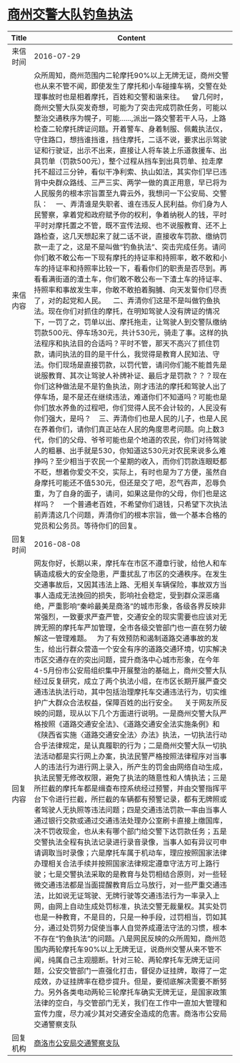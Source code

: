 # [商州交警大队钓鱼执法](http://www.shangluo.gov.cn/zmhd/ldxxxx.jsp?urltype=leadermail.LeaderMailContentUrl&wbtreeid=1112&leadermailid=3749)

| Title |                                                                                                                                                                                                                                                                                                                                                                                                                                                                                                                                                                                                        Content                                                                                                                                                                                                                                                                                                                                                                                                                                                                                                                                                                                                         |
|:-----:|------------------------------------------------------------------------------------------------------------------------------------------------------------------------------------------------------------------------------------------------------------------------------------------------------------------------------------------------------------------------------------------------------------------------------------------------------------------------------------------------------------------------------------------------------------------------------------------------------------------------------------------------------------------------------------------------------------------------------------------------------------------------------------------------------------------------------------------------------------------------------------------------------------------------------------------------------------------------------------------------------------------------------------------------------------------------------------------------------------------------------------------------------------------------------------------------------------------------|
| 来信时间  | 2016-07-29                                                                                                                                                                                                                                                                                                                                                                                                                                                                                                                                                                                                                                                                                                                                                                                                                                                                                                                                                                                                                                                                                                                                                                                                             |
| 来信内容  | 众所周知，商州范围内二轮摩托90%以上无牌无证，商州交警也从来不管不闻，即使发生了摩托和小车碰撞车祸，交警在处理事故时也是相着摩托，百姓和交警和谐来往。    曾几何时，商州交警大队突发奇想，可能为了突击完成罚款任务，可能以整治交通秩序为幌子，可能......,派出一路交警若干人马，上路检查二轮摩托牌证问题。开着警车、身着制服、佩戴执法仪，守住路口，想挡谁挡谁，挡住摩托，二话不说，要求出示驾驶证和行驶证，出示不出来，直接让人将车装上乐道救援车、出具罚单（罚款500元），整个过程从挡车到出具罚单、拉走摩托不超过三分钟，看似干净利索、执山如法，其实你们早已违背中央群众路线、三严三实、两学一做的真正用意，早已将为人民服务的根本宗旨置至九霄云外，我想问一下公安局、交警队：    一、弄清谁是失职者、谁在违反人民利益。你们身为人民警察，拿着党和政府赋予你的权利，争着纳税人的钱，平时平时对摩托置之不管，既不宣传法规、也不说服教育、还不上路检查，这几天想起来了就二话不说，直接收车罚款、缴纳罚款一走了之，这是不是叫做“钓鱼执法”、突击完成任务。请问你们敢不敢公布一下现有摩托的持证率和持照率，敢不敢和小车的持证率和持照率比较一下，看看你们的职责是否尽到。再看看满街道的渣土车，你们敢不敢公布一下渣土车的持证率、持照率和事故发生率，你敢不敢拍着胸脯、向天发誓你们尽责了，对的起党和人民。    二、弄清你们这是不是叫做钓鱼执法。现在你们对抓住的摩托，在明知驾驶人没有牌证的情况下，一罚了之，罚单以出、摩托拖走，让驾驶人到交警队缴纳罚款500元、停车场30元，共计530元，骑走了事。这样的执法程序和执法目的合适吗？平时不管，那天不高兴了抓住罚款，请问执法的目的是干什么，我觉得是教育人民知法、守法。你们现场是直接罚款，以罚代管，请问你们能不能首先是说服教育、其次让驾驶人补牌补证、最后才是罚款？？？现在你们这种做法是不是钓鱼执法，刚才违法的摩托和驾驶人出了停车场，是不是还在继续违法，难道你们不知道吗？可能也是你们放水养鱼的过程吧，你们觉得人民不会计较的，人民没有你们强大，是吗？    三、弄清你们也是人民的儿子，也是人民在养着你们，请你们真正站在人民的角度思考问题。向上数3代，你们的父母、爷爷可能也是个地道的农民，你们对待驾驶人的粗暴、出手就是530，你知道这530元对农民来说多么难挣吗？至少相当于农民一个星期的收入，而你们罚款连眼眨都不眨，想着你爱交不交，实际上，有时也是为了方便，虽然自身摩托可能还不值530元，但还是交了吧，忍气吞声，忍辱负重，为了自身的面子，请问，如果这是你的父母，你们也是这样吗？    一个普通老百姓，不希望你们退钱，只希望下次执法前弄清这几个问题，弄清你们的根本宗旨，做一个基本合格的党员和公务员。等待你们的回复。 |
| 回复时间  | 2016-08-08                                                                                                                                                                                                                                                                                                                                                                                                                                                                                                                                                                                                                                                                                                                                                                                                                                                                                                                                                                                                                                                                                                                                                                                                             |
| 回复内容  | 网友你好，长期以来，摩托车在市区不遵章行驶，给他人和车辆造成极大的安全隐患，严重扰乱了市区的交通秩序。在发生交通事故后，又因其违法上路、无相关车辆保险，事故双方当事人造成无法挽回的损失，影响社会稳定，受到群众深恶痛绝，严重影响“秦岭最美是商洛”的城市形象，各级各界反映非常强烈，一致要求严查严管，交通安全的现实需要也应该对无牌无照的摩托车严加管理，全市各级交管部门也一直在努力破解这一管理难题。   为了有效预防和遏制道路交通事故的发生，给出行群众营造一个安全有序的道路交通环境，切实解决市区交通存在的突出问题，提升商洛中心城市形象，在今年4-5月份市公安局组织集中开展整治的基础上，商州交警大队经过反复研究，成立了两个执法小组，在市区长期开展严查交通违法执法行动，其中包括治理摩托车交通违法行为，切实维护广大群众合法权益，保障百姓的出行安全。    关于网友所反映的问题，现从以下几个方面进行说明。一是商州交警大队严格按照《道路交通安全法》、《道路交通安全法实施条例》和《陕西省实施〈道路交通安全法〉办法》执法，一切执法行动合乎法律规定，是认真履职的行为；二是商州交警大队一切执法活动都是实行网上办案，执法民警严格按照法律程序对当事人的违法行为进行网上录入，所产生的罚金由网络自动生成，执法民警无修改权限，避免了执法的随意性和人情执法；三是所拦截的摩托车都是缉查布控系统经过预警，并由交警指挥平台下令进行拦截，所拦截的车辆都有预警记录，都有无牌照或者驾驶人无执照等违法问题；四是交通违法罚款一率由当事人通过银行交款或通过交通违法处理办公室刷卡直接上缴国库，决不罚收现金，也从未有哪个部门给交警下达罚款任务；五是交警执法全程有执法记录进行录音录像，当事人如有异议可申请调取当时录像；六是摩托车属于机动车，理应按照国家法律办理相关合法手续并按照国家法律规定遵章守法方可上路行驶；七是交警执法采取的是教育与处罚相结合原则，对一些轻微交通违法都是当面提醒教育后立马放行，对一些严重交通违法，比如说无证驾驶、无牌行驶等交通违法行为一率录入上网，由网上自动生成处罚标准，执法交警无裁量权。其实处罚也是一种教育，不是目的，只是一种手段，过罚相当，罚如其分，通过处罚努力促使当事人自觉养成遵法守法的习惯，根本不存在“钓鱼执法”的问题。八是网民反映的众所周知，商州范围内两轮摩托车90%以上无牌无证，说商州交警从来不管不闻，纯属自己主观臆断。针对三轮、两轮摩托车无牌无证问题，公安交管部门一直强化打击，督促办证挂牌，取得了一定成效，办证挂牌率在稳步提升。但是，要彻底解决需要不断努力。另外各类电动两轮三轮摩托车确实无牌无证，是国家政策法律的空白，与交管部门无关，我们在工作中一直加大管理和宣传力度，尽力减少其对交通安全造成的危害。商洛市公安局交通警察支队      |
| 回复机构  | [商洛市公安局交通警察支队](../../category/agencies/商洛市公安局交通警察支队.md)                                                                                                                                                                                                                                                                                                                                                                                                                                                                                                                                                                                                                                                                                                                                                                                                                                                                                                                                                                                                                                                                                                                                                                |